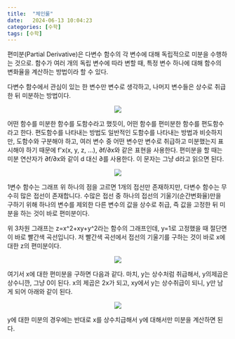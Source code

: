 ```yaml
---
title:  "체인룰"
date:   2024-06-13 10:04:23
categories: [수학]
tags: [수학]
---
```

편미분(Partial Derivative)은 다변수 함수의 각 변수에 대해 독립적으로 미분을 수행하는 것으로. 함수가 여러 개의 독립 변수에 따라 변할 때, 특정 변수 하나에 대해 함수의 변화율을 계산하는 방법이라 할 수 있다.  

다변수 함수에서 관심이 있는 한 변수만 변수로 생각하고, 나머지 변수들은 상수로 취급한 뒤 미분하는 방법이다.  

<p align="center"><img src="{{ site.baseurl }}/images/2024061403체인룰/1.png"></p>   

어떤 함수를 미분한 함수를 도함수라고 했듯이, 어떤 함수를 편미분한 함수를 편도함수라고 한다. 편도함수를 나타내는 방법도 일반적인 도함수를 나타내는 방법과 비슷하지만, 도함수와 구분해야 하고, 여러 변수 중 어떤 변수만 변수로 취급하고 미분했는지 표시해야 하기 때문에 f'x(x, y, z, ...), ∂f/∂x와 같은 표현을 사용한다. 편미분을 할 때는 미분 연산자가 ∂f/∂x와 같이 d 대신 ∂를 사용한다.
이 문자는 그냥 d라고 읽으면 된다.  

<p align="center"><img src="{{ site.baseurl }}/images/2024061403체인룰/2.png"></p>   

1변수 함수는 그래프 위 하나의 점을 고르면 1개의 접선만 존재하지만, 다변수 함수는 무수히 많은 접선이 존재합니다. 수많은 접선 중 하나의 접선의 기울기(순간변화율)만을 구하기 위해 하나의 변수를 제외한 다른 변수의 값을 상수로 취급, 즉 값을 고정한 뒤 미분을 하는 것이 바로 편미분이다.  

위 3차원 그래프는 z=x^2+xy+y^2라는 함수의 그래프인데, y=1로 고정했을 때 절단면이 바로 빨간색 곡선입니다. 저 빨간색 곡선에서 접선의 기울기를 구하는 것이 바로 x에 대한 z의 편미분이다.  

<p align="center"><img src="{{ site.baseurl }}/images/2024061403체인룰/3.png"></p>  

여기서 x에 대한 편미분을 구하면 다음과 같다. 마치, y는 상수처럼 취급해서, y의제곱은 상수니깐, 그냥 0이 된다. x의 제곱은 2x가 되고, xy에서 y는 상수취급이 되니, y만 남게 되어 아래와 같이 된다.  

<p align="center"><img src="{{ site.baseurl }}/images/2024061403체인룰/4.png"></p>  

y에 대한 미분의 경우에는 반대로 x를 상수치급해서 y에 대해서만 미분을 계산하면 된다.
